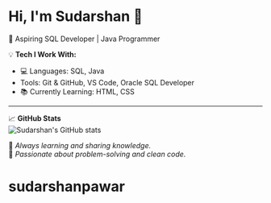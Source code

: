 # Hi, I'm Sudarshan 👋

🚀 Aspiring SQL Developer | Java Programmer  

💡 **Tech I Work With:**

- 💻 Languages: SQL, Java  
-   Tools: Git & GitHub, VS Code, Oracle SQL Developer  
- 📚 Currently Learning: HTML, CSS  

---

📈 **GitHub Stats**  
![Sudarshan's GitHub stats](https://github-readme-stats.vercel.app/api?username=SudarshanPawar&show_icons=true&theme=github_dark)

🌱 *Always learning and sharing knowledge.*  
🧠 *Passionate about problem-solving and clean code.*
# sudarshanpawar
